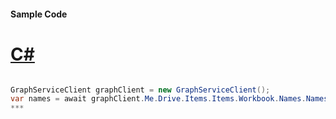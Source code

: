 #### Sample Code
# [C#](#tab/c-sharp)

```C#

GraphServiceClient graphClient = new GraphServiceClient();
var names = await graphClient.Me.Drive.Items.Items.Workbook.Names.Names.Request().GetAsync();
*** 

```
